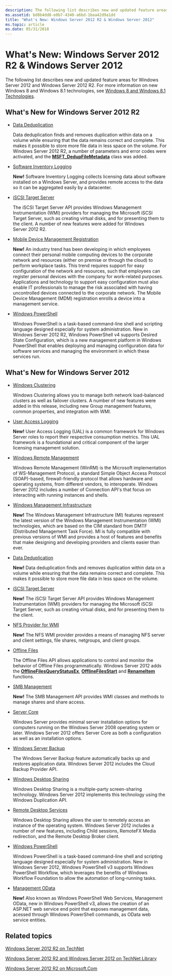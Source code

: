 ```yaml
---
description: The following list describes new and updated feature areas for Windows Server 2012 and Windows Server 2012 R2. For more information on new Windows 8 and Windows 8.1 technologies, see Windows 8 and Windows 8.1 Technologies.
ms.assetid: bd8b4dd8-e0b7-4340-a6bd-1baa42d9a1dd
title: "What's New: Windows Server 2012 R2 & Windows Server 2012"
ms.topic: article
ms.date: 05/31/2018
---
```


# What's New: Windows Server 2012 R2 & Windows Server 2012

The following list describes new and updated feature areas for Windows Server 2012 and Windows Server 2012 R2. For more information on new Windows 8 and Windows 8.1 technologies, see [Windows 8 and Windows 8.1 Technologies](/previous-versions/windows/desktop/whatsnew/windows-8-technologies).

## What's New for Windows Server 2012 R2

-   [Data Deduplication](/previous-versions/windows/desktop/dedup/data-deduplication-api-portal)

    Data deduplication finds and removes duplication within data on a volume while ensuring that the data remains correct and complete. This makes it possible to store more file data in less space on the volume. For Windows Server 2012 R2, a number of parameters and error codes were activated, and the [**MSFT\_DedupFileMetadata**](/previous-versions/windows/desktop/dedup/msft-dedupfilemetadata) class was added.

-   [Software Inventory Logging](/previous-versions/windows/desktop/sil/software-inventory-logging-portal)

    **New!** Software Inventory Logging collects licensing data about software installed on a Windows Server, and provides remote access to the data so it can be aggregated easily by a datacenter.

-   [iSCSI Target Server](/previous-versions/windows/desktop/iscsitarg/iscsi-software-target-api-portal)

    The iSCSI Target Server API provides Windows Management Instrumentation (WMI) providers for managing the Microsoft iSCSI Target Server, such as creating virtual disks, and for presenting them to the client. A number of new features were added for Windows Server 2012 R2.

-   [Mobile Device Management Registration](../mdmreg/mobile-device-management-registration-portal.md)

    **New!** An industry trend has been developing in which employees connect their personal mobile computing devices to the corporate network and resources (either on premise or through the cloud) to perform workplace tasks. This trend requires support for easy configuration of the network and resources, such that employees can register personal devices with the company for work-related purposes. Applications and technology to support easy configuration must also enable IT professionals to manage the risk associated with having uncontrolled devices connected to the corporate network. The Mobile Device Management (MDM) registration enrolls a device into a management service.

-   [Windows PowerShell](/powershell/scripting/overview?view=powershell-7.3)

    Windows PowerShell is a task-based command-line shell and scripting language designed especially for system administration. New in Windows Server 2012 R2, Windows PowerShell v4 supports Desired State Configuration, which is a new management platform in Windows PowerShell that enables deploying and managing configuration data for software services and managing the environment in which these services run.

## What's New for Windows Server 2012

-   [Windows Clustering](/previous-versions/windows/desktop/mscs/windows-clustering)

    Windows Clustering allows you to manage both network load-balanced clusters as well as failover clusters. A number of new features were added in this release, including new Group management features, common properties, and integration with WMI.

-   [User Access Logging](/previous-versions/windows/desktop/ual/user-access-logging)

    **New!** User Access Logging (UAL) is a common framework for Windows Server roles to report their respective consumption metrics. This UAL framework is a foundational and critical component of the larger licensing management solution.

-   [Windows Remote Management](../winrm/portal.md)

    Windows Remote Management (WinRM) is the Microsoft implementation of WS-Management Protocol, a standard Simple Object Access Protocol (SOAP)-based, firewall-friendly protocol that allows hardware and operating systems, from different vendors, to interoperate. Windows Server 2012 includes a number of Connection API's that focus on interacting with running instances and shells.

-   [Windows Management Infrastructure](/previous-versions/windows/desktop/wmi_v2/what-s-new-in-mi)

    **New!** The Windows Management Infrastructure (MI) features represent the latest version of the Windows Management Instrumentation (WMI) technologies, which are based on the CIM standard from DMTF (Distributed Management Task Force). MI is fully compatible with previous versions of WMI and provides a host of features and benefits that make designing and developing providers and clients easier than ever.

-   [Data Deduplication](/previous-versions/windows/desktop/dedup/data-deduplication-api-portal)

    **New!** Data deduplication finds and removes duplication within data on a volume while ensuring that the data remains correct and complete. This makes it possible to store more file data in less space on the volume.

-   [iSCSI Target Server](/previous-versions/windows/desktop/iscsitarg/iscsi-software-target-api-portal)

    **New!** The iSCSI Target Server API provides Windows Management Instrumentation (WMI) providers for managing the Microsoft iSCSI Target Server, such as creating virtual disks, and for presenting them to the client.

-   [NFS Provider for WMI](/previous-versions/windows/desktop/nfswmi/wmi-provider-for-nfs-portal)

    **New!** The NFS WMI provider provides a means of managing NFS server and client settings, file shares, netgroups, and client groups.

-   [Offline Files](../devnotes/offline-files.md)

    The Offline Files API allows applications to control and monitor the behavior of Offline Files programmatically. Windows Server 2012 adds the [**OfflineFilesQueryStatusEx**](/previous-versions/windows/desktop/api/cscapi/nf-cscapi-offlinefilesquerystatusex), [**OfflineFilesStart**](/previous-versions/windows/desktop/api/cscapi/nf-cscapi-offlinefilesstart) and [**RenameItem**](/previous-versions/windows/desktop/offlinefiles/win32-offlinefilescache-renameitem) functions.

-   [SMB Management](/previous-versions/windows/desktop/smb/smb-management-api-portal)

    **New!** The SMB Management API provides WMI classes and methods to manage shares and share access.

-   [Server Core](/previous-versions/windows/desktop/legacy/hh846323(v=vs.85))

    Windows Server provides minimal server installation options for computers running on the Windows Server 2008 operating system or later. Windows Server 2012 offers Server Core as both a configuration as well as an installation options.

-   [Windows Server Backup](/previous-versions/windows/desktop/wsb/windows-server-backup-portal)

    The Windows Server Backup feature automatically backs up and restores application data. Windows Server 2012 includes the Cloud Backup Provider API.

-   [Windows Desktop Sharing](/previous-versions/windows/desktop/rdp/rdp-portal)

    Windows Desktop Sharing is a multiple-party screen-sharing technology. Windows Server 2012 implements this technology using the Windows Duplication API.

-   [Remote Desktop Services](../termserv/terminal-services-portal.md)

    Windows Desktop Sharing allows the user to remotely access an instance of the operating system. Windows Server 2012 includes a number of new features, including Child sessions, RemoteFX Media redirection, and the Remote Desktop Broker client.

-   [Windows PowerShell](/powershell/scripting/overview?view=powershell-7.3)

    Windows PowerShell is a task-based command-line shell and scripting language designed especially for system administration. New in Windows Server 2012, Windows PowerShell v3 supports Windows PowerShell Workflow, which leverages the benefits of Windows Workflow Foundation to allow the automation of long-running tasks.

-   [Management OData](/powershell/scripting/windows-powershell/wmf/overview?view=powershell-7.3)

    **New!** Also known as Windows PowerShell Web Services, Management OData, new in Windows PowerShell v3, allows the creation of an ASP.NET web service end point that exposes management data, acessed through Windows PowerShell commands, as OData web service entities.

## Related topics

<dl> <dt>

[Windows Server 2012 R2 on TechNet](/previous-versions/windows/it-pro/windows-server-2012-R2-and-2012/hh801901(v=ws.11))
</dt> <dt>

[Windows Server 2012 R2 and Windows Server 2012 on TechNet Library](/previous-versions/windows/it-pro/windows-server-2012-R2-and-2012/hh801901(v=ws.11))
</dt> <dt>

[Windows Server 2012 R2 on Microsoft.Com](https://www.microsoft.com/evalcenter/evaluate-windows-server-2012-r2-essentials)
</dt> </dl>

 

 
